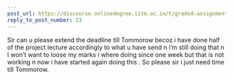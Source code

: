 ```yaml
---
post_url: https://discourse.onlinedegree.iitm.ac.in/t/graded-assignments-dashboard-scores-incorrect-missing/166816/24
reply_to_post_number: 23
---
```

Sir can u please extend the deadline till Tommorow becoz i have done half of the project lecture accordingly to what u have send n i’m still doing that n I won’t want to loose my marks i where doing since one week but that is not working n now i have started again doing this . So please sir i just need time till Tommorow.